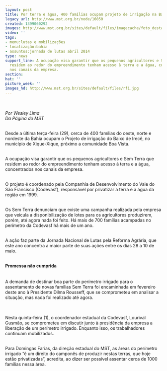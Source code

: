 ```yaml
---
layout: post
title: Por terra e água, 400 famílias ocupam projeto de irrigação na Bahia
legacy_url: http://www.mst.org.br/node/16050
created: 1399060292
images: http://www.mst.org.br/sites/default/files/imagecache/foto_destaque/rf1.jpg
video: ''
tags:
- menu:lutas e mobilizações
- localização:bahia
- assuntos:jornada de lutas abril 2014
type: news
support_line: A ocupação visa garantir que os pequenos agricultores e Sem Terra que
  residem ao redor do empreendimento tenham acesso à terra e a água, concentrados
  nos canais da empresa.
section: 
hat: ''
picture_week: ''
images_hd: http://www.mst.org.br/sites/default/files/rf1.jpg
---
```

<p><em><br><br>Por Wesley Lima<br></em><em>Da Página do MST</em></p><p><br>Desde a última terça-feira (29), cerca de 400 famílias do oeste, norte e nordeste da Bahia ocupam o Projeto de irrigação do Baixo de Irecê, no município de Xique-Xique, próximo a comunidade Boa Vista.<br>&nbsp;</p><p>A ocupação visa garantir que os pequenos agricultores e Sem Terra que residem ao redor do empreendimento tenham acesso à terra e a água, concentrados nos canais da empresa.</p><p><br>O projeto é coordenado pela Companhia de Desenvolvimento do Vale do São Francisco (Codevasf), responsável por privatizar a terra e a água da região em 1999.</p><p><br>Os Sem Terra denunciam que existe uma campanha realizada pela empresa que veicula a disponibilização de lotes para os agricultores produzirem, porém, até agora nada foi feito. Há mais de 700 famílias acampadas no perímetro da Codevasf há mais de um ano.</p><p><br>A ação faz parte da Jornada Nacional de Lutas pela Reforma Agrária, que este ano concentra a maior parte de suas ações entre os dias 28 a 10 de maio.</p><div><br><strong>Promessa não cumprida<br></strong><br><br>A demanda de destinar boa parte do perímetro irrigado para o assentamento de novas famílias Sem Terra foi encaminhada em fevereiro deste ano à Presidente Dilma Rousseff, que se comprometeu em analisar a situação, mas nada foi realizado até agora.</div><p><br><br>Nesta quinta-feira (1), o coordenador estadual da Codevasf, Lourival Gusmão, se comprometeu em discutir junto à presidência da empresa a liberação de um perímetro irrigado. Enquanto isso, os trabalhadores continuam mobilizados.</p><p><br>Para Domingas Farias, da direção estadual do MST, as áreas do perímetro irrigado “é um direito do camponês de produzir nestas terras, que hoje estão privatizadas”, acredita, ao dizer ser possível assentar cerca de 1000 famílias nessa área.</p><p>&nbsp;</p><p>&nbsp;</p><p>&nbsp;</p>
